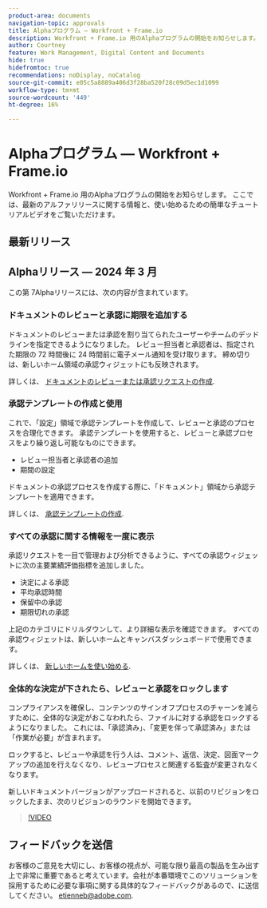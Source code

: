 ```yaml
---
product-area: documents
navigation-topic: approvals
title: Alphaプログラム — Workfront + Frame.io
description: Workfront + Frame.io 用のAlphaプログラムの開始をお知らせします。 ここでは、最新のアルファリリースに関する情報と、使い始めるための簡単なチュートリアルビデオをご覧いただけます。
author: Courtney
feature: Work Management, Digital Content and Documents
hide: true
hidefromtoc: true
recommendations: noDisplay, noCatalog
source-git-commit: e05c5a8889a406d3f28ba520f28c09d5ec1d1099
workflow-type: tm+mt
source-wordcount: '449'
ht-degree: 16%

---
```


# Alphaプログラム — Workfront + Frame.io

Workfront + Frame.io 用のAlphaプログラムの開始をお知らせします。 ここでは、最新のアルファリリースに関する情報と、使い始めるための簡単なチュートリアルビデオをご覧いただけます。

## 最新リリース

## Alphaリリース — 2024 年 3 月

この第 7Alphaリリースには、次の内容が含まれています。

### ドキュメントのレビューと承認に期限を追加する

ドキュメントのレビューまたは承認を割り当てられたユーザーやチームのデッドラインを指定できるようになりました。 レビュー担当者と承認者は、指定された期限の 72 時間後に 24 時間前に電子メール通知を受け取ります。 締め切りは、新しいホーム領域の承認ウィジェットにも反映されます。

詳しくは、 [ドキュメントのレビューまたは承認リクエストの作成](/help/quicksilver/review-and-approve-work/document-reviews-and-approvals/manage-document-approvals/create-a-document-approval.md).

### 承認テンプレートの作成と使用

これで、「設定」領域で承認テンプレートを作成して、レビューと承認のプロセスを合理化できます。 承認テンプレートを使用すると、レビューと承認プロセスをより繰り返し可能なものにできます。

* レビュー担当者と承認者の追加
* 期間の設定

ドキュメントの承認プロセスを作成する際に、「ドキュメント」領域から承認テンプレートを適用できます。

詳しくは、 [承認テンプレートの作成](/help/quicksilver/review-and-approve-work/document-reviews-and-approvals/manage-document-approvals/create-approval-template.md).

### すべての承認に関する情報を一度に表示

承認リクエストを一目で管理および分析できるように、すべての承認ウィジェットに次の主要業績評価指標を追加しました。

* 決定による承認
* 平均承認時間
* 保留中の承認
* 期限切れの承認

上記のカテゴリにドリルダウンして、より詳細な表示を確認できます。 すべての承認ウィジェットは、新しいホームとキャンバスダッシュボードで使用できます。

詳しくは、 [新しいホームを使い始める](/help/quicksilver/workfront-basics/using-home/new-home/get-started-with-new-home.md).

### 全体的な決定が下されたら、レビューと承認をロックします

コンプライアンスを確保し、コンテンツのサインオフプロセスのチャーンを減らすために、全体的な決定がおこなわれたら、ファイルに対する承認をロックするようになりました。 これには、「承認済み」、「変更を伴って承認済み」または「作業が必要」が含まれます。

ロックすると、レビューや承認を行う人は、コメント、返信、決定、図面マークアップの追加を行えなくなり、レビュープロセスと関連する監査が変更されなくなります。

新しいドキュメントバージョンがアップロードされると、以前のリビジョンをロックしたまま、次のリビジョンのラウンドを開始できます。

>[!VIDEO](https://video.tv.adobe.com/v/3428023/)


## フィードバックを送信

お客様のご意見を大切にし、お客様の視点が、可能な限り最高の製品を生み出す上で非常に重要であると考えています。会社が本番環境でこのソリューションを採用するために必要な事項に関する具体的なフィードバックがあるので、に送信してください。 [etienneb@adobe.com](mailto:etienneb@adobe.com).
